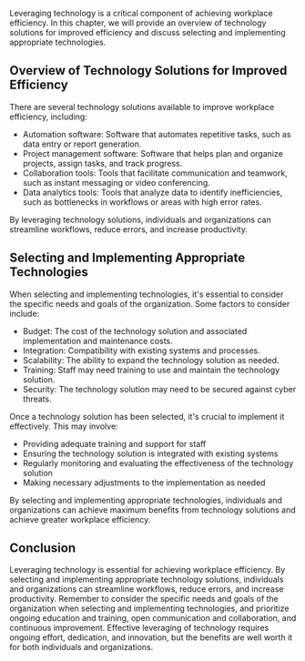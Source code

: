 
Leveraging technology is a critical component of achieving workplace efficiency. In this chapter, we will provide an overview of technology solutions for improved efficiency and discuss selecting and implementing appropriate technologies.

Overview of Technology Solutions for Improved Efficiency
--------------------------------------------------------

There are several technology solutions available to improve workplace efficiency, including:

* Automation software: Software that automates repetitive tasks, such as data entry or report generation.
* Project management software: Software that helps plan and organize projects, assign tasks, and track progress.
* Collaboration tools: Tools that facilitate communication and teamwork, such as instant messaging or video conferencing.
* Data analytics tools: Tools that analyze data to identify inefficiencies, such as bottlenecks in workflows or areas with high error rates.

By leveraging technology solutions, individuals and organizations can streamline workflows, reduce errors, and increase productivity.

Selecting and Implementing Appropriate Technologies
---------------------------------------------------

When selecting and implementing technologies, it's essential to consider the specific needs and goals of the organization. Some factors to consider include:

* Budget: The cost of the technology solution and associated implementation and maintenance costs.
* Integration: Compatibility with existing systems and processes.
* Scalability: The ability to expand the technology solution as needed.
* Training: Staff may need training to use and maintain the technology solution.
* Security: The technology solution may need to be secured against cyber threats.

Once a technology solution has been selected, it's crucial to implement it effectively. This may involve:

* Providing adequate training and support for staff
* Ensuring the technology solution is integrated with existing systems
* Regularly monitoring and evaluating the effectiveness of the technology solution
* Making necessary adjustments to the implementation as needed

By selecting and implementing appropriate technologies, individuals and organizations can achieve maximum benefits from technology solutions and achieve greater workplace efficiency.

Conclusion
----------

Leveraging technology is essential for achieving workplace efficiency. By selecting and implementing appropriate technology solutions, individuals and organizations can streamline workflows, reduce errors, and increase productivity. Remember to consider the specific needs and goals of the organization when selecting and implementing technologies, and prioritize ongoing education and training, open communication and collaboration, and continuous improvement. Effective leveraging of technology requires ongoing effort, dedication, and innovation, but the benefits are well worth it for both individuals and organizations.
